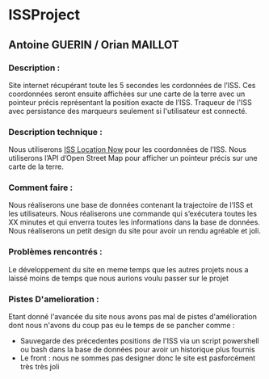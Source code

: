 # ISSProject

## Antoine GUERIN / Orian MAILLOT

### Description :
   Site internet récupérant toute les 5 secondes les cordonnées de l’ISS.
  Ces coordonnées seront ensuite affichées sur une carte de la terre avec un pointeur précis représentant la position exacte de l’ISS. 
  Traqueur de l'ISS avec persistance des marqueurs seulement si l'utilisateur est connecté.


### Description technique :
  Nous utiliserons [ISS Location Now](http://api.open-notify.org) pour les coordonnées de l’ISS.
  Nous utiliserons l’API d’Open Street Map pour afficher un pointeur précis sur une carte de la terre.


### Comment faire :
  Nous réaliserons une base de données contenant la trajectoire de l’ISS et les utilisateurs.
  Nous réaliserons une commande qui s’exécutera toutes les XX minutes et qui enverra toutes les informations dans la base de données.
  Nous réaliserons un petit design du site pour avoir un rendu agréable et joli.


### Problèmes rencontrés :
  Le développement du  site en meme temps que les autres projets nous a laissé moins de temps que nous aurions voulu passer sur le projet

### Pistes D'amelioration :
  Etant donné l'avancée du site nous avons pas mal de pistes d'amélioration dont nous n'avons du coup pas eu le temps de se pancher comme :
 * Sauvegarde des précedentes positions de l'ISS via un script powershell ou bash dans la base de données pour avoir un historique plus fournis
 * Le front : nous ne sommes pas designer donc le site est pasforcément très très joli 
